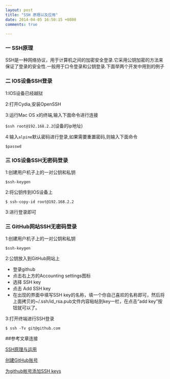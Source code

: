 ```yaml
---
layout: post
title: "SSH 原理以及应用"
date: 2014-04-05 16:50:15 +0800
comments: true
 
---
```


### 一 SSH原理 

SSH是一种网络协议，用于计算机之间的加密安全登录.它采用公钥加密的方法来保证了登录的安全性.一般用于口令登录和公钥登录.下面举两个开发中用到的例子


### 二 IOS设备SSH登录

1:IOS设备已经越狱

2:打开Cydia,安装OpenSSH

3:运行Mac OS x的终端,输入下面命令进行连接

`$ssh root@192.168.2.2`(设备的ip地址)

4:输入`alpine`默认密码进行登录,如果需要重置密码,则输入下面命令

`$passwd`


### 三 IOS设备SSH无密码登录
1:创建用户机子上的一对公钥和私钥

`$ssh-keygen`

2:将公钥传到IOS设备上

`$ ssh-copy-id root@192.168.2.2`

3:进行登录即可

### 三 GitHub网站SSH无密码登录
1:创建用户机子上的一对公钥和私钥

`$ssh-keygen`

2:公钥放入到GitHub网站上

- 登录github
- 点击右上方的Accounting settings图标
- 选择 SSH key
- 点击 Add SSH key
- 在出现的界面中填写SSH key的名称，填一个你自己喜欢的名称即可，然后将上面拷贝的~/.ssh/id_rsa.pub文件内容粘帖到key一栏，在点击“add key”按钮就可以了。

	
3:打开终端进行SSH登录

`$ ssh -Tv git@github.com`


##参考文章连接

[SSH原理与运用](http://www.ruanyifeng.com/blog/2011/12/ssh_remote_login.html)

[创建GitHub账号](http://www.worldhello.net/gotgithub/02-join-github/010-account-setup.html)

[为github帐号添加SSH keys ](http://blog.csdn.net/keyboardota/article/details/7603630)

